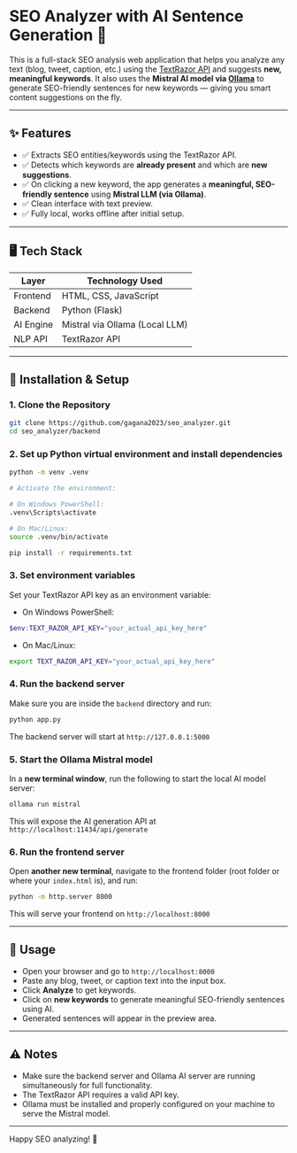 # SEO Analyzer with AI Sentence Generation 🚀

This is a full-stack SEO analysis web application that helps you analyze any text (blog, tweet, caption, etc.) using the [TextRazor API](https://www.textrazor.com/) and suggests **new, meaningful keywords**. It also uses the **Mistral AI model via [Ollama](https://ollama.com/)** to generate SEO-friendly sentences for new keywords — giving you smart content suggestions on the fly.

---

## ✨ Features

- ✅ Extracts SEO entities/keywords using the TextRazor API.
- ✅ Detects which keywords are **already present** and which are **new suggestions**.
- ✅ On clicking a new keyword, the app generates a **meaningful, SEO-friendly sentence** using **Mistral LLM (via Ollama)**.
- ✅ Clean interface with text preview.
- ✅ Fully local, works offline after initial setup.

---

## 🖥️ Tech Stack

| Layer       | Technology Used             |
|-------------|----------------------------|
| Frontend    | HTML, CSS, JavaScript      |
| Backend     | Python (Flask)             |
| AI Engine   | Mistral via Ollama (Local LLM) |
| NLP API     | TextRazor API              |

---

## 🔧 Installation & Setup

### 1. Clone the Repository

~~~bash
git clone https://github.com/gagana2023/seo_analyzer.git
cd seo_analyzer/backend
~~~

### 2. Set up Python virtual environment and install dependencies

~~~bash
python -m venv .venv

# Activate the environment:

# On Windows PowerShell:
.venv\Scripts\activate

# On Mac/Linux:
source .venv/bin/activate

pip install -r requirements.txt
~~~

### 3. Set environment variables

Set your TextRazor API key as an environment variable:

- On Windows PowerShell:
~~~powershell
$env:TEXT_RAZOR_API_KEY="your_actual_api_key_here"
~~~

- On Mac/Linux:
~~~bash
export TEXT_RAZOR_API_KEY="your_actual_api_key_here"
~~~

### 4. Run the backend server

Make sure you are inside the `backend` directory and run:

~~~bash
python app.py
~~~

The backend server will start at `http://127.0.0.1:5000`

### 5. Start the Ollama Mistral model

In a **new terminal window**, run the following to start the local AI model server:

~~~bash
ollama run mistral
~~~

This will expose the AI generation API at `http://localhost:11434/api/generate`

### 6. Run the frontend server

Open **another new terminal**, navigate to the frontend folder (root folder or where your `index.html` is), and run:

~~~bash
python -m http.server 8000
~~~

This will serve your frontend on `http://localhost:8000`

---

## 🚀 Usage

- Open your browser and go to `http://localhost:8000`
- Paste any blog, tweet, or caption text into the input box.
- Click **Analyze** to get keywords.
- Click on **new keywords** to generate meaningful SEO-friendly sentences using AI.
- Generated sentences will appear in the preview area.

---

## ⚠️ Notes

- Make sure the backend server and Ollama AI server are running simultaneously for full functionality.
- The TextRazor API requires a valid API key.
- Ollama must be installed and properly configured on your machine to serve the Mistral model.

---

Happy SEO analyzing! 🎉

